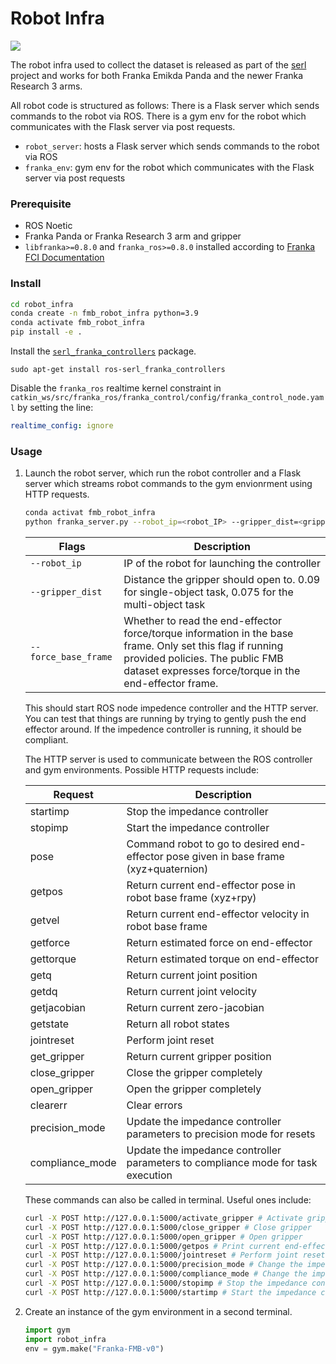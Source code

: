 # Robot Infra
![](../docs/robot_infra_interfaces.jpg)

The robot infra used to collect the dataset is released as part of the [serl](https://github.com/rail-berkeley/serl/tree/main/serl_robot_infra) project and works for both Franka Emikda Panda and the newer Franka Research 3 arms. 

All robot code is structured as follows:
There is a Flask server which sends commands to the robot via ROS. There is a gym env for the robot which communicates with the Flask server via post requests.

- `robot_server`: hosts a Flask server which sends commands to the robot via ROS
- `franka_env`: gym env for the robot which communicates with the Flask server via post requests


### Prerequisite
- ROS Noetic
- Franka Panda or Franka Research 3 arm and gripper
- `libfranka>=0.8.0` and `franka_ros>=0.8.0` installed according to [Franka FCI Documentation](https://frankaemika.github.io/docs/installation_linux.html)

### Install
```bash
cd robot_infra
conda create -n fmb_robot_infra python=3.9
conda activate fmb_robot_infra
pip install -e .
```
Install the [`serl_franka_controllers`](https://github.com/rail-berkeley/serl_franka_controllers) package.

    sudo apt-get install ros-serl_franka_controllers


Disable the `franka_ros` realtime kernel constraint in `catkin_ws/src/franka_ros/franka_control/config/franka_control_node.yaml` by setting the line:
```yaml
realtime_config: ignore
```

### Usage
1. Launch the robot server, which run the robot controller and a Flask server which streams robot commands to the gym envionrment using HTTP requests. 
    ```bash
    conda activat fmb_robot_infra
    python franka_server.py --robot_ip=<robot_IP> --gripper_dist=<gripper_dist>
    ```
    | Flags | Description |
    | --- | --- |
    | `--robot_ip` | IP of the robot for launching the controller |
    | `--gripper_dist` | Distance the gripper should open to. 0.09 for single-object task, 0.075 for the multi-object task |
    | `--force_base_frame` | Whether to read the end-effector force/torque information in the base frame. Only set this flag if running provided policies. The public FMB dataset expresses force/torque in the end-effector frame. |


    This should start ROS node impedence controller and the HTTP server. You can test that things are running by trying to gently push the end effector around. If the impedence controller is running, it should be compliant.

    The HTTP server is used to communicate between the ROS controller and gym environments. Possible HTTP requests include:

    | Request | Description |
    | --- | --- |
    | startimp | Stop the impedance controller |
    | stopimp | Start the impedance controller |
    | pose | Command robot to go to desired end-effector pose given in base frame (xyz+quaternion) |
    | getpos | Return current end-effector pose in robot base frame (xyz+rpy)|
    | getvel | Return current end-effector velocity in robot base frame |
    | getforce | Return estimated force on end-effector |
    | gettorque | Return estimated torque on end-effector |
    | getq | Return current joint position |
    | getdq | Return current joint velocity |
    | getjacobian | Return current zero-jacobian |
    | getstate | Return all robot states |
    | jointreset | Perform joint reset |
    | get_gripper | Return current gripper position |
    | close_gripper | Close the gripper completely |
    | open_gripper | Open the gripper completely |
    | clearerr | Clear errors |
    | precision_mode | Update the impedance controller parameters to precision mode for resets|
    | compliance_mode | Update the impedance controller parameters to compliance mode for task execution |

    These commands can also be called in terminal. Useful ones include:
    ```bash
    curl -X POST http://127.0.0.1:5000/activate_gripper # Activate gripper
    curl -X POST http://127.0.0.1:5000/close_gripper # Close gripper
    curl -X POST http://127.0.0.1:5000/open_gripper # Open gripper
    curl -X POST http://127.0.0.1:5000/getpos # Print current end-effector pose
    curl -X POST http://127.0.0.1:5000/jointreset # Perform joint reset
    curl -X POST http://127.0.0.1:5000/precision_mode # Change the impedance controller to precision mode
    curl -X POST http://127.0.0.1:5000/compliance_mode # Change the impedance controller to compliance mode
    curl -X POST http://127.0.0.1:5000/stopimp # Stop the impedance controller
    curl -X POST http://127.0.0.1:5000/startimp # Start the impedance controller (**Only run this after stopimp**)
    ```

2. Create an instance of the gym environment in a second terminal.
    ```python
    import gym
    import robot_infra
    env = gym.make("Franka-FMB-v0")
    ```